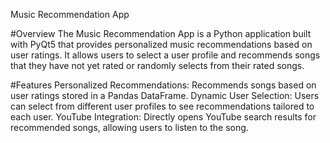 Music Recommendation App

#Overview
The Music Recommendation App is a Python application built with PyQt5 that provides personalized music recommendations based on user ratings. It allows users to select a user profile and recommends songs that they have not yet rated or randomly selects from their rated songs.

#Features
Personalized Recommendations: Recommends songs based on user ratings stored in a Pandas DataFrame.
Dynamic User Selection: Users can select from different user profiles to see recommendations tailored to each user.
YouTube Integration: Directly opens YouTube search results for recommended songs, allowing users to listen to the song.
